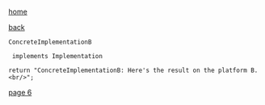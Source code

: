 [home](./page01.md)

[back](./page04.md)

```
ConcreteImplementationB
```

```
 implements Implementation
```

```
return "ConcreteImplementationB: Here's the result on the platform B.<br/>";
```

[page 6](./page06.md)
